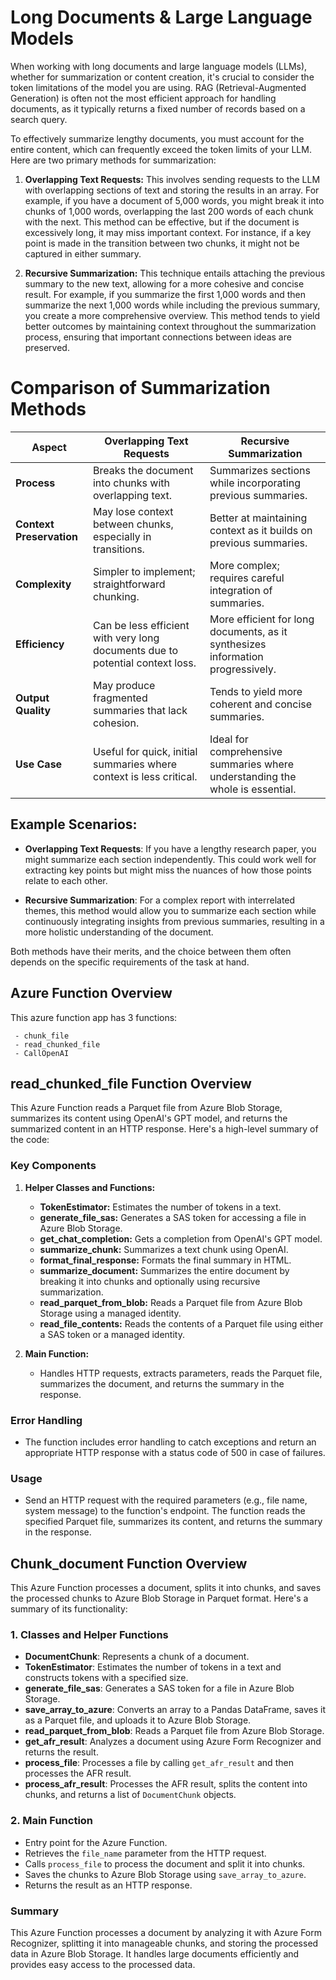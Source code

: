 # Long Documents & Large Language Models

When working with long documents and large language models (LLMs), whether for summarization or content creation, it's crucial to consider the token limitations of the model you are using. RAG (Retrieval-Augmented Generation) is often not the most efficient approach for handling documents, as it typically returns a fixed number of records based on a search query.

To effectively summarize lengthy documents, you must account for the entire content, which can frequently exceed the token limits of your LLM. Here are two primary methods for summarization:

1. **Overlapping Text Requests:** This involves sending requests to the LLM with overlapping sections of text and storing the results in an array. For example, if you have a document of 5,000 words, you might break it into chunks of 1,000 words, overlapping the last 200 words of each chunk with the next. This method can be effective, but if the document is excessively long, it may miss important context. For instance, if a key point is made in the transition between two chunks, it might not be captured in either summary.

2. **Recursive Summarization:** This technique entails attaching the previous summary to the new text, allowing for a more cohesive and concise result. For example, if you summarize the first 1,000 words and then summarize the next 1,000 words while including the previous summary, you create a more comprehensive overview. This method tends to yield better outcomes by maintaining context throughout the summarization process, ensuring that important connections between ideas are preserved.


# Comparison of Summarization Methods

| **Aspect**                     | **Overlapping Text Requests**                             | **Recursive Summarization**                             |
|--------------------------------|----------------------------------------------------------|--------------------------------------------------------|
| **Process**                    | Breaks the document into chunks with overlapping text.   | Summarizes sections while incorporating previous summaries. |
| **Context Preservation**       | May lose context between chunks, especially in transitions. | Better at maintaining context as it builds on previous summaries. |
| **Complexity**                 | Simpler to implement; straightforward chunking.         | More complex; requires careful integration of summaries. |
| **Efficiency**                 | Can be less efficient with very long documents due to potential context loss. | More efficient for long documents, as it synthesizes information progressively. |
| **Output Quality**             | May produce fragmented summaries that lack cohesion.     | Tends to yield more coherent and concise summaries.     |
| **Use Case**                   | Useful for quick, initial summaries where context is less critical. | Ideal for comprehensive summaries where understanding the whole is essential. |

## Example Scenarios:

- **Overlapping Text Requests**: If you have a lengthy research paper, you might summarize each section independently. This could work well for extracting key points but might miss the nuances of how those points relate to each other.

- **Recursive Summarization**: For a complex report with interrelated themes, this method would allow you to summarize each section while continuously integrating insights from previous summaries, resulting in a more holistic understanding of the document.

Both methods have their merits, and the choice between them often depends on the specific requirements of the task at hand.

## Azure Function Overview
This azure function app has 3 functions:

     - chunk_file
     - read_chunked_file
     - CallOpenAI

## read_chunked_file Function Overview

This Azure Function reads a Parquet file from Azure Blob Storage, summarizes its content using OpenAI's GPT model, and returns the summarized content in an HTTP response. Here's a high-level summary of the code:

### Key Components

1. **Helper Classes and Functions:**
   - **TokenEstimator:** Estimates the number of tokens in a text.
   - **generate_file_sas:** Generates a SAS token for accessing a file in Azure Blob Storage.
   - **get_chat_completion:** Gets a completion from OpenAI's GPT model.
   - **summarize_chunk:** Summarizes a text chunk using OpenAI.
   - **format_final_response:** Formats the final summary in HTML.
   - **summarize_document:** Summarizes the entire document by breaking it into chunks and optionally using recursive summarization.
   - **read_parquet_from_blob:** Reads a Parquet file from Azure Blob Storage using a managed identity.
   - **read_file_contents:** Reads the contents of a Parquet file using either a SAS token or a managed identity.

2. **Main Function:**
   - Handles HTTP requests, extracts parameters, reads the Parquet file, summarizes the document, and returns the summary in the response.

### Error Handling
- The function includes error handling to catch exceptions and return an appropriate HTTP response with a status code of 500 in case of failures.

### Usage
- Send an HTTP request with the required parameters (e.g., file name, system message) to the function's endpoint. The function reads the specified Parquet file, summarizes its content, and returns the summary in the response.

## Chunk_document Function Overview

This Azure Function processes a document, splits it into chunks, and saves the processed chunks to Azure Blob Storage in Parquet format. Here's a summary of its functionality:


### 1. Classes and Helper Functions
- **DocumentChunk**: Represents a chunk of a document.
- **TokenEstimator**: Estimates the number of tokens in a text and constructs tokens with a specified size.
- **generate_file_sas**: Generates a SAS token for a file in Azure Blob Storage.
- **save_array_to_azure**: Converts an array to a Pandas DataFrame, saves it as a Parquet file, and uploads it to Azure Blob Storage.
- **read_parquet_from_blob**: Reads a Parquet file from Azure Blob Storage.
- **get_afr_result**: Analyzes a document using Azure Form Recognizer and returns the result.
- **process_file**: Processes a file by calling `get_afr_result` and then processes the AFR result.
- **process_afr_result**: Processes the AFR result, splits the content into chunks, and returns a list of `DocumentChunk` objects.

### 2. Main Function
- Entry point for the Azure Function.
- Retrieves the `file_name` parameter from the HTTP request.
- Calls `process_file` to process the document and split it into chunks.
- Saves the chunks to Azure Blob Storage using `save_array_to_azure`.
- Returns the result as an HTTP response.

### Summary
This Azure Function processes a document by analyzing it with Azure Form Recognizer, splitting it into manageable chunks, and storing the processed data in Azure Blob Storage. It handles large documents efficiently and provides easy access to the processed data.



